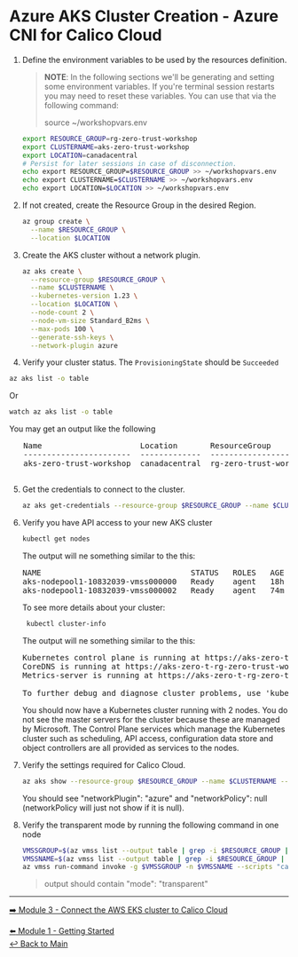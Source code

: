 # Azure AKS Cluster Creation - Azure CNI for Calico Cloud

1. Define the environment variables to be used by the resources definition.

   > **NOTE**: In the following sections we'll be generating and setting some environment variables. If you're terminal session restarts you may need to reset these variables. You can use that via the following command:
   >
   > source ~/workshopvars.env

   ```bash
   export RESOURCE_GROUP=rg-zero-trust-workshop
   export CLUSTERNAME=aks-zero-trust-workshop
   export LOCATION=canadacentral
   # Persist for later sessions in case of disconnection.
   echo export RESOURCE_GROUP=$RESOURCE_GROUP >> ~/workshopvars.env
   echo export CLUSTERNAME=$CLUSTERNAME >> ~/workshopvars.env
   echo export LOCATION=$LOCATION >> ~/workshopvars.env
   ```

2. If not created, create the Resource Group in the desired Region.
   
   ```bash
   az group create \
     --name $RESOURCE_GROUP \
     --location $LOCATION
   ```
   
3. Create the AKS cluster without a network plugin.
   
   ```bash
   az aks create \
     --resource-group $RESOURCE_GROUP \
     --name $CLUSTERNAME \
     --kubernetes-version 1.23 \
     --location $LOCATION \
     --node-count 2 \
     --node-vm-size Standard_B2ms \
     --max-pods 100 \
     --generate-ssh-keys \
     --network-plugin azure
   ```

4.  Verify your cluster status. The `ProvisioningState` should be `Succeeded`

   ```bash
   az aks list -o table
   ```
   Or
   ```bash
   watch az aks list -o table
   ```
   
   You may get an output like the following

   <pre>
   Name                     Location       ResourceGroup              KubernetesVersion    CurrentKubernetesVersion    ProvisioningState    Fqdn
   -----------------------  -------------  -------------------------  -------------------  --------------------------  -------------------  -----------------------------------------------------------------------
   aks-zero-trust-workshop  canadacentral  rg-zero-trust-workshop     1.23                 1.23.12                     Succeeded            aks-zero-t-rg-zero-trust-wo-03cfb8-b3feb0f8.hcp.canadacentral.azmk8s.io
   </pre>

5. Get the credentials to connect to the cluster.
   
   ```bash
   az aks get-credentials --resource-group $RESOURCE_GROUP --name $CLUSTERNAME
   ```

6. Verify you have API access to your new AKS cluster

   ```bash
   kubectl get nodes
   ```

   The output will ne something similar to the this:

   <pre>
   NAME                                STATUS   ROLES   AGE   VERSION
   aks-nodepool1-10832039-vmss000000   Ready    agent   18h   v1.23.12
   aks-nodepool1-10832039-vmss000002   Ready    agent   74m   v1.23.12
   </pre>

   To see more details about your cluster:

   ```bash
    kubectl cluster-info
   ```

   The output will ne something similar to the this:
   <pre>
   Kubernetes control plane is running at https://aks-zero-t-rg-zero-trust-wo-03cfb8-b3feb0f8.hcp.canadacentral.azmk8s.io:443
   CoreDNS is running at https://aks-zero-t-rg-zero-trust-wo-03cfb8-b3feb0f8.hcp.canadacentral.azmk8s.io:443/api/v1/namespaces/kube-system/services/kube-dns:dns/proxy
   Metrics-server is running at https://aks-zero-t-rg-zero-trust-wo-03cfb8-b3feb0f8.hcp.canadacentral.azmk8s.io:443/api/v1/namespaces/kube-system/services/https:metrics-server:/proxy

   To further debug and diagnose cluster problems, use 'kubectl cluster-info dump'.
   </pre>

   You should now have a Kubernetes cluster running with 2 nodes. You do not see the master servers for the cluster because these are managed by Microsoft. The Control Plane services which manage the Kubernetes cluster such as scheduling, API access, configuration data store and object controllers are all provided as services to the nodes.

7. Verify the settings required for Calico Cloud.
   
   ```bash
   az aks show --resource-group $RESOURCE_GROUP --name $CLUSTERNAME --query 'networkProfile'
   ```

   You should see "networkPlugin": "azure" and "networkPolicy": null (networkPolicy will just not show if it is null).

8. Verify the transparent mode by running the following command in one node

   ```bash
   VMSSGROUP=$(az vmss list --output table | grep -i $RESOURCE_GROUP | awk -F ' ' '{print $2}')
   VMSSNAME=$(az vmss list --output table | grep -i $RESOURCE_GROUP | awk -F ' ' '{print $1}')
   az vmss run-command invoke -g $VMSSGROUP -n $VMSSNAME --scripts "cat /etc/cni/net.d/*" --command-id RunShellScript --instance-id 0 --query 'value[0].message'
   ```
   
   > output should contain "mode": "transparent"

---

[:arrow_right: Module 3 - Connect the AWS EKS cluster to Calico Cloud](/modules/module-3-connect-calicocloud.md) <br>

[:arrow_left: Module 1 - Getting Started](/modules/module-1-getting-started.md)  
[:leftwards_arrow_with_hook: Back to Main](/README.md)  